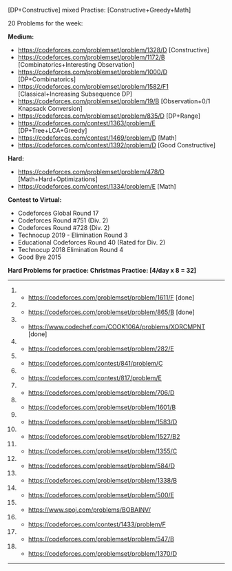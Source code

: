 [DP+Constructive] mixed Practise: [Constructive+Greedy+Math]

20 Problems for the week: 

**Medium:**

* https://codeforces.com/problemset/problem/1328/D [Constructive]
* https://codeforces.com/problemset/problem/1172/B [Combinatorics+Interesting Observation]
* https://codeforces.com/problemset/problem/1000/D [DP+Combinatorics]
* https://codeforces.com/problemset/problem/1582/F1 [Classical+Increasing Subsequence DP]
* https://codeforces.com/problemset/problem/19/B [Observation+0/1 Knapsack Conversion]
* https://codeforces.com/problemset/problem/835/D [DP+Range]
* https://codeforces.com/contest/1363/problem/E [DP+Tree+LCA+Greedy]
* https://codeforces.com/contest/1469/problem/D [Math]
* https://codeforces.com/contest/1392/problem/D [Good Constructive]

**Hard:**

* https://codeforces.com/problemset/problem/478/D [Math+Hard+Optimizations]
* https://codeforces.com/contest/1334/problem/E [Math]


**Contest to Virtual:**

* Codeforces Global Round 17
* Codeforces Round #751 (Div. 2)
* Codeforces Round #728 (Div. 2)
* Technocup 2019 - Elimination Round 3
* Educational Codeforces Round 40 (Rated for Div. 2)
* Technocup 2018 Elimination Round 4
* Good Bye 2015

**Hard Problems for practice: Christmas Practice: [4/day x 8 = 32]**


-----------------------------------------------------------------------

1. * https://codeforces.com/problemset/problem/1611/F [done]
2. * https://codeforces.com/problemset/problem/865/B [done]
3. * https://www.codechef.com/COOK106A/problems/XORCMPNT [done]
4. * https://codeforces.com/problemset/problem/282/E
5. * https://codeforces.com/contest/841/problem/C
6. * https://codeforces.com/contest/817/problem/E
7. * https://codeforces.com/problemset/problem/706/D
8. * https://codeforces.com/problemset/problem/1601/B
9. * https://codeforces.com/problemset/problem/1583/D
10. * https://codeforces.com/problemset/problem/1527/B2
11. * https://codeforces.com/problemset/problem/1355/C
12. * https://codeforces.com/problemset/problem/584/D
13. * https://codeforces.com/problemset/problem/1338/B
14. * https://codeforces.com/problemset/problem/500/E
15. * https://www.spoj.com/problems/BOBAINV/
16. * https://codeforces.com/contest/1433/problem/F
17. * https://codeforces.com/problemset/problem/547/B
18. * https://codeforces.com/problemset/problem/1370/D
--------------------------------------------------------------------
